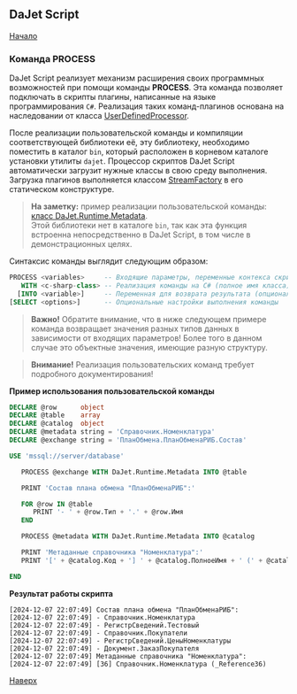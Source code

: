 ## DaJet Script

[Начало](https://github.com/zhichkin/dajet/tree/main/doc/dajet-script/README.md)

### Команда PROCESS

DaJet Script реализует механизм расширения своих программных возможностей при помощи команды **PROCESS**. Эта команда позволяет подключать в скрипты плагины, написанные на языке программирования ```C#```. Реализация таких команд-плагинов основана на наследовании от класса [UserDefinedProcessor](https://github.com/zhichkin/dajet/blob/main/src/dajet-runtime/extensions/UserDefinedProcessor.cs).

После реализации пользовательской команды и компиляции соответствующей библиотеки её, эту библиотеку, необходимо поместить в каталог ```bin```, который расположен в корневом каталоге установки утилиты ```dajet```. Процессор скриптов DaJet Script автоматически загрузит нужные классы в свою среду выполнения. Загрузка плагинов выполняется классом [StreamFactory](https://github.com/zhichkin/dajet/blob/main/src/dajet-runtime/StreamFactory.cs) в его статическом конструктуре.

> **На заметку:** пример реализации пользовательской команды: [класс DaJet.Runtime.Metadata](https://github.com/zhichkin/dajet/blob/main/src/dajet-runtime/extensions/Metadata.cs).<br>Этой библиотеки нет в каталоге ```bin```, так как эта функция встроенна непосредственно в DaJet Script, в том числе в демонстрационных целях.

Синтаксис команды выглядит следующим образом:
```SQL
PROCESS <variables>     -- Входящие параметры, переменные контекса скрипта
   WITH <c-sharp-class> -- Реализация команды на C# (полное имя класса)
  [INTO <variable>]     -- Переменная для возврата результата (опционально)
[SELECT <options>]      -- Опциональные настройки выполнения команды
```
> **Важно!** Обратите внимание, что в ниже следующем примере команда возвращает значения разных типов данных в зависимости от входящих параметров! Более того в данном случае это объектные значения, имеющие разную структуру.

> **Внимание!** Реализация пользовательских команд требует подробного документирования!

**Пример использования пользовательской команды**
```SQL
DECLARE @row      object
DECLARE @table    array
DECLARE @catalog  object
DECLARE @metadata string = 'Справочник.Номенклатура'
DECLARE @exchange string = 'ПланОбмена.ПланОбменаРИБ.Состав'

USE 'mssql://server/database'

   PROCESS @exchange WITH DaJet.Runtime.Metadata INTO @table

   PRINT 'Состав плана обмена "ПланОбменаРИБ":'

   FOR @row IN @table
      PRINT '- ' + @row.Тип + '.' + @row.Имя
   END

   PROCESS @metadata WITH DaJet.Runtime.Metadata INTO @catalog

   PRINT 'Метаданные справочника "Номенклатура":'
   PRINT '[' + @catalog.Код + '] ' + @catalog.ПолноеИмя + ' (' + @catalog.Таблица + ')'

END
```

**Результат работы скрипта**
```
[2024-12-07 22:07:49] Состав плана обмена "ПланОбменаРИБ":
[2024-12-07 22:07:49] - Справочник.Номенклатура
[2024-12-07 22:07:49] - РегистрСведений.Тестовый
[2024-12-07 22:07:49] - Справочник.Покупатели
[2024-12-07 22:07:49] - РегистрСведений.ЦеныНоменклатуры
[2024-12-07 22:07:49] - Документ.ЗаказПокупателя
[2024-12-07 22:07:49] Метаданные справочника "Номенклатура":
[2024-12-07 22:07:49] [36] Справочник.Номенклатура (_Reference36)
```

[Наверх](#команда-process)
